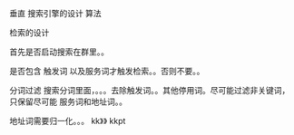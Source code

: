 垂直 搜索引擎的设计 算法


检索的设计

首先是否启动搜索在群里。。

是否包含 触发词  以及服务词才触发检索。。否则不要。。



分词过滤
搜索分词里面，。。。去除触发词。。其他停用词。尽可能过滤非关键词，只保留尽可能 服务词和地址词。。





地址词需要归一化。。。   kk》》 kkpt

